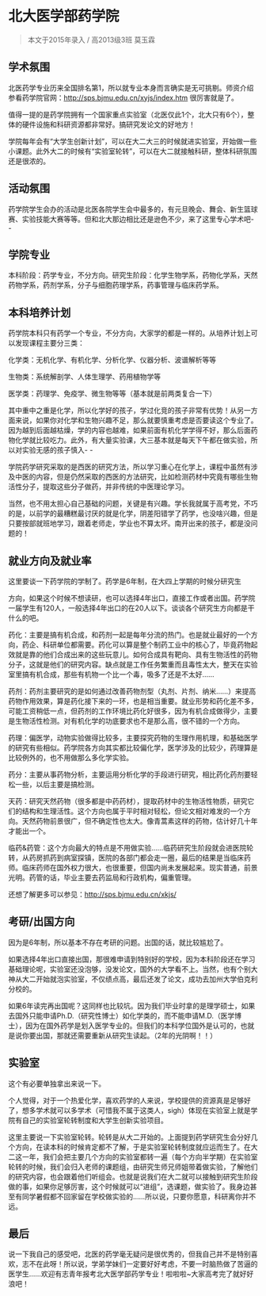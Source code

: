 # 北大医学部药学院

> 本文于2015年录入 / 高2013级3班 莫玉霖

## 学术氛围

北医药学专业历来全国排名第1，所以就专业本身而言确实是无可挑剔。师资介绍参看药学院官网：http://sps.bjmu.edu.cn/xyjs/index.htm 很厉害就是了。

值得一提的是药学院拥有一个国家重点实验室（北医仅此1个，北大只有6个），整体的硬件设施和科研资源都非常好。搞研究发论文的好地方！

学院每年会有“大学生创新计划”，可以在大二大三的时候就进实验室，开始做一些小课题。此外大二的时候有“实验室轮转”，可以在大二就接触科研，整体科研氛围还是很浓的。



## 活动氛围

药学院学生会办的活动是北医各院学生会中最多的，有元旦晚会、舞会、新生篮球赛、实验技能大赛等等。但和北大那边相比还是逊色不少，来了这里专心学术吧- -


## 学院专业

本科阶段：药学专业，不分方向。研究生阶段：化学生物学系，药物化学系，天然药物学系，药剂学系，分子与细胞药理学系，药事管理与临床药学系。


## 本科培养计划

药学院本科只有药学一个专业，不分方向，大家学的都是一样的。从培养计划上可以发现课程主要分三类：

化学类：无机化学、有机化学、分析化学、仪器分析、波谱解析等等

生物类：系统解剖学、人体生理学、药用植物学等

医学类：药理学、免疫学、微生物等等（基本就是前两类复合一下）

 

其中重中之重是化学，所以化学好的孩子，学过化竞的孩子非常有优势！从另一方面来说，如果你对化学和生物兴趣不足，那么就要慎重考虑是否要读这个专业了。因为越到后面越枯燥，学的内容也越难，如果前面有机化学学得不好，那么后面药物化学就比较吃力。此外，有大量实验课，大三基本就是每天下午都在做实验，所以对实验无感的孩子慎入- -

学院药学研究采取的是西医的研究方法，所以学习重心在化学上，课程中虽然有涉及中医的内容，但是仍然采取的西医的方法研究，比如检测药材中究竟有哪些生物活性分子，提取这些分子做药，并非传统的中医理论学习。

当然，也不用太担心自己基础的问题，关键是有兴趣。学长我就属于高考党，不巧的是，以前学的最糟糕最讨厌的就是化学，阴差阳错学了药学，也没啥兴趣，但是只要按部就班地学习，跟着老师走，学业也不算太坏。南开出来的孩子，都是没问题的！


## 就业方向及就业率

这里要谈一下药学院的学制了。药学是6年制，在大四上学期的时候分研究生

方向，如果这个时候不想读研，也可以选择4年出口，直接工作或者出国。药学院一届学生有120人，一般选择4年出口的在20人以下。谈谈各个研究生方向都是干什么的吧。


药化：主要是搞有机合成，和药剂一起是每年分流的热门。也是就业最好的一个方向，药企、科研单位都需要。药化可以算是整个制药工业中的核心了，毕竟药物起效就是靠的他们合成出来的这些玩意儿。如何合成具有靶向、具有生物活性的药物分子，这就是他们的研究内容。缺点就是工作任务繁重而且毒性太大，整天在实验室里搞有机合成，那些有机物一个比一个毒，吸多了还是不太好……


药剂：药剂主要研究的是如何通过改善药物剂型（丸剂、片剂、纳米……）来提高药物作用效果，算是药化接下来的一环，也是相当重要。就业形势和药化差不多，可能工资稍低一点，但药剂的工作环境比药化好很多，因为有机合成做得少，主要是生物活性检测。对有机化学的功底要求也不是那么高，很不错的一个方向。


药理：偏医学，动物实验做得比较多，主要探究药物的生理作用机理，和基础医学的研究有些相似。药学院各方向其实都比较偏化学，医学涉及的比较少，药理算是比较例外的，也不用做那么多化学实验。  


药分：主要从事药物分析，主要运用分析化学的手段进行研究，相比药化药剂要轻松一些，以后主要是搞检测。


天药：研究天然药物（很多都是中药药材），提取药材中的生物活性物质，研究它们的结构和生理活性。这个方向也属于平时相对轻松，但论文相对难发的一个方向。天然药物前景很广，但不确定性也太大。像青蒿素这样的药物，估计好几十年才能出一个。


临药&药管：这个方向最大的特点是不用做实验……临药研究生阶段就会进医院轮转，从药房抓药到病室探镇，医院的各部门都会走一圈，最后的结果是当临床药师。临床药师在国外权力很大，也很重要，但国内尚未发展起来。现实普通，前景光明。药管的话，毕业主要去药监局和行政机构，偏重管理。


还想了解更多可以参见：<http://sps.bjmu.edu.cn/xkjs/>


## 考研/出国方向

因为是6年制，所以基本不存在考研的问题。出国的话，就比较尴尬了。

如果选择4年出口直接出国，那很难申请到特别好的学校，因为本科阶段还在学习基础理论呢，实验室还没泡够，没发论文，国外的大学看不上。当然，也有个别大神从大二开始就泡实验室，不仅绩点高，最后还发了论文，成功去加州大学伯克利分校的。

如果6年读完再出国呢？这同样也比较坑。因为我们毕业时拿的是理学硕士，如果去国外只能申请Ph.D.（研究性博士）如化学类的，而不能申请M.D.（医学博士），因为在国外药学是划入医学专业的。但我们的本科学位国外是认可的，也就是说你要出国，那就还需要重新从研究生读起。（2年的光阴啊！！）


## 实验室

这个有必要单独拿出来说一下。

个人觉得，对于一个热爱化学，喜欢药学的人来说，学校提供的资源真是足够好了，想多学术就可以多学术（可惜我不属于这类人，sigh）体现在实验室上就是学院有自己的实验室轮转制度和大学生创新实验项目。

这里主要说一下实验室轮转。轮转是从大二开始的。上面提到药学研究生会分好几个方向，在读本科的时候肯定都不了解，于是实验室轮转制度就应运而生了。在大二这一年，我们会把主要几个方向的实验室都转一遍（每个方向半学期）在实验室轮转的时候，我们会归入老师的课题组，由研究生师兄师姐带着做实验，了解他们的研究内容，也会跟着他们听组会。也就是说我们在大二就可以接触到研究生阶段做的事，如果你足够厉害，这个时候就可以“进组”，选课题，做实验了。我身边甚至有同学暑假都不回家留在学校做实验的……所以说，只要你愿意，科研离你并不远。


## 最后

说一下我自己的感受吧，北医的药学毫无疑问是很优秀的，但我自己并不是特别喜欢，志不在此呀！所以说，学弟学妹们一定要好好考虑，不要一时脑热做了苦逼的医学生……欢迎有志青年报考北大医学部药学专业！啦啦啦~大家高考完了就好好浪吧！